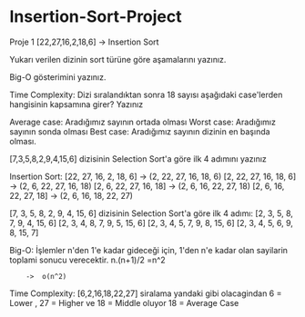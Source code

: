 # Insertion-Sort-Project

Proje 1
[22,27,16,2,18,6] -> Insertion Sort

Yukarı verilen dizinin sort türüne göre aşamalarını yazınız.

Big-O gösterimini yazınız.

Time Complexity: Dizi sıralandıktan sonra 18 sayısı aşağıdaki case'lerden hangisinin kapsamına girer? Yazınız

Average case: Aradığımız sayının ortada olması
Worst case: Aradığımız sayının sonda olması
Best case: Aradığımız sayının dizinin en başında olması.


[7,3,5,8,2,9,4,15,6] dizisinin Selection Sort'a göre ilk 4 adımını yazınız

Insertion Sort:
[22, 27, 16, 2, 18, 6] -> (2, 22, 27, 16, 18, 6)
[2, 22, 27, 16, 18, 6] -> (2, 6, 22, 27, 16, 18)
[2, 6, 22, 27, 16, 18] -> (2, 6, 16, 22, 27, 18)
[2, 6, 16, 22, 27, 18] -> (2, 6, 16, 18, 22, 27)

[7, 3, 5, 8, 2, 9, 4, 15, 6] dizisinin Selection Sort'a göre ilk 4 adımı:
[2, 3, 5, 8, 7, 9, 4, 15, 6]
[2, 3, 4, 8, 7, 9, 5, 15, 6]
[2, 3, 4, 5, 7, 9, 8, 15, 6]
[2, 3, 4, 5, 6, 9, 8, 15, 7]

Big-O: İşlemler n'den 1'e kadar gideceği için, 1'den n'e kadar olan sayilarin toplami sonucu verecektir.
            n.(n+1)/2 
            =n^2

        ->  o(n^2)

   Time Complexity: [6,2,16,18,22,27] siralama yandaki gibi olacagindan 6 = Lower , 27 = Higher ve 18 = Middle oluyor
   18 = Average Case
